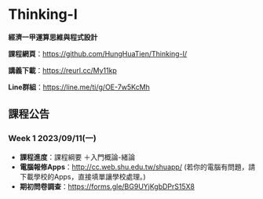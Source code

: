 # Thinking-I

**經濟一甲運算思維與程式設計**

**課程網頁**：https://github.com/HungHuaTien/Thinking-I/

**講義下載**：https://reurl.cc/My11kp

**Line群組**：https://line.me/ti/g/OE-7w5KcMh

## 課程公告

### Week 1 2023/09/11(一)
- **課程進度**：課程綱要 ＋入門概論-緒論
- **電腦報修Apps**：http://cc.web.shu.edu.tw/shuapp/ (若你的電腦有問題，請下載學校的Apps，直接填單讓學校處理。)
- **期初問卷調查**：https://forms.gle/BG9UYjKgbDPrS15X8
